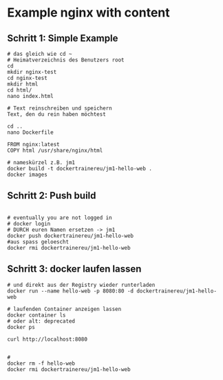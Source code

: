 # Example nginx with content

## Schritt 1: Simple Example 

```
# das gleich wie cd ~
# Heimatverzeichnis des Benutzers root 
cd
mkdir nginx-test
cd nginx-test
mkdir html
cd html/
nano index.html
```

```
# Text reinschreiben und speichern 
Text, den du rein haben möchtest 
```

```
cd ..
nano Dockerfile 
```
```
FROM nginx:latest
COPY html /usr/share/nginx/html
```

```
# nameskürzel z.B. jm1 
docker build -t dockertrainereu/jm1-hello-web . 
docker images

```


## Schritt 2: Push build 

```

# eventually you are not logged in 
# docker login 
# DURCH euren Namen ersetzen -> jm1 
docker push dockertrainereu/jm1-hello-web 
#aus spass geloescht
docker rmi dockertrainereu/jm1-hello-web

```

## Schritt 3: docker laufen lassen

```
# und direkt aus der Registry wieder runterladen 
docker run --name hello-web -p 8080:80 -d dockertrainereu/jm1-hello-web

# laufenden Container anzeigen lassen
docker container ls 
# oder alt: deprecated 
docker ps 

curl http://localhost:8080 


# 
docker rm -f hello-web 
docker rmi dockertrainereu/jm1-hello-web 

```
